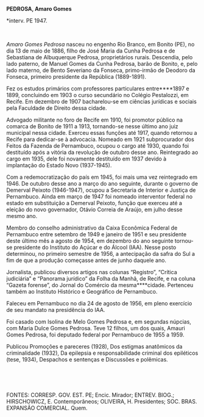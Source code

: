 **PEDROSA, Amaro Gomes**

\*interv. PE 1947.

 

*Amaro Gomes Pedrosa* nasceu no engenho Rio Branco, em Bonito (PE), no
dia 13 de maio de 1886, filho de José Maria da Cunha Pedrosa e de
Sebastiana de Albuquerque Pedrosa, proprietários rurais. Descendia, pelo
lado paterno, de Manuel Gomes da Cunha Pedrosa, barão de Bonito, e, pelo
lado materno, de Bento Severiano da Fonseca, primo-irmão de Deodoro da
Fonseca, primeiro presidente da República (1889-1891).

Fez os estudos primários com professores particulares entre****1897 e
1899, concluindo em 1903 o curso secundário no Colégio Pestalozzi, em
Recife. Em dezembro de 1907 bacharelou-se em ciências jurídicas e
sociais pela Faculdade de Direito dessa cidade.

Advogado militante no foro de Recife em 1910, foi promotor público na
comarca de Bonito de 1911 a 1913, tornando-se nesse último ano juiz
municipal nessa cidade. Exerceu essas funções até 1917, quando retornou
a Recife para dedicar-se à advocacia. Nomeado em 1921 subprocurador dos
Feitos da Fazenda de Pernambuco, ocupou o cargo até 1930, quando foi
destituído após a vitória da revolução de outubro desse ano. Reintegrado
ao cargo em 1935, dele foi novamente destituído em 1937 devido à
implantação do Estado Novo (1937-1945).

Com a redemocratização do país em 1945, foi mais uma vez reintegrado em
1946. De outubro desse ano a março do ano seguinte, durante o governo de
Demerval Peixoto (1946-1947), ocupou a Secretaria de Interior e Justiça
de Pernambuco. Ainda em março de 1947 foi nomeado interventor federal no
estado em substituição a Demerval Peixoto, função que exerceu até a
eleição do novo governador, Otávio Correia de Araújo, em julho desse
mesmo ano.

Membro do conselho administrativo da Caixa Econômica Federal de
Pernambuco entre setembro de 1949 e janeiro de 1951 e seu presidente
deste último mês a agosto de 1954, em dezembro do ano seguinte tornou-se
presidente do Instituto do Açúcar e do Álcool (IAA). Nesse posto
determinou, no primeiro semestre de 1956, a antecipação da safra do Sul
a fim de que a produção começasse antes de junho daquele ano.

Jornalista, publicou diversos artigos nas colunas “Registro”, “Crítica
judiciária” e “Panorama jurídico” da Folha da Manhã, de Recife, e na
coluna “Gazeta forense”, do Jornal do Comércio da mesma****cidade.
Pertenceu também ao Instituto Histórico e Geográfico de Pernambuco.

Faleceu em Pernambuco no dia 24 de agosto de 1956, em pleno exercício de
seu mandato na presidência do IAA.

Foi casado com Isolina de Melo Gomes Pedrosa e, em segundas núpcias, com
Maria Dulce Gomes Pedrosa. Teve 12 filhos, um dos quais, Amauri Gomes
Pedrosa, foi deputado federal por Pernambuco de 1955 a 1959.

Publicou Promoções e pareceres (1928), Dos estigmas anatômicos da
criminalidade (1932), Da epilepsia e responsabilidade criminal dos
epiléticos (tese, 1934), Despachos e sentenças e Discussões e polêmicas.

 

 

FONTES: CORRESP. GOV. EST. PE; Encic. Mirador; ENTREV. BIOG.;
HIRSCHOWICZ, E. Contemporâneos; OLIVEIRA, H. Presidentes; SOC. BRAS.
EXPANSÃO COMERCIAL. Quem.

 
